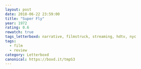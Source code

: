 ```yaml
---
layout: post 
date: 2018-06-22 23:59:00
title: "Super Fly"
year: 1972
rating: 0.6
rewatch: true
tags_letterboxd: narrative, filmstruck, streaming, hdtv, nyc
tags:
  - film
  - review
category: Letterboxd
canonical: https://boxd.it/tmpS3
---
```

